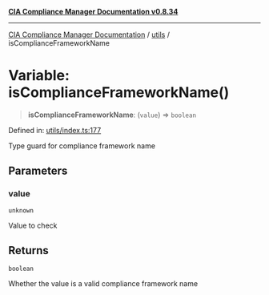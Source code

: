 [**CIA Compliance Manager Documentation v0.8.34**](../../README.md)

***

[CIA Compliance Manager Documentation](../../modules.md) / [utils](../README.md) / isComplianceFrameworkName

# Variable: isComplianceFrameworkName()

> **isComplianceFrameworkName**: (`value`) => `boolean`

Defined in: [utils/index.ts:177](https://github.com/Hack23/cia-compliance-manager/blob/a33140701dae02a85d2f0d957645dda4d2c4da41/src/utils/index.ts#L177)

Type guard for compliance framework name

## Parameters

### value

`unknown`

Value to check

## Returns

`boolean`

Whether the value is a valid compliance framework name
